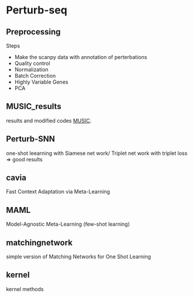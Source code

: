 # Perturb-seq

## Preprocessing 

Steps

- Make the scanpy data with annotation of perterbations
- Quality control
- Normalization
- Batch Correction
- Highly Variable Genes
- PCA

## MUSIC_results
results and modified codes [MUSIC][an_awesome_website_link].

[an_awesome_website_link]: https://github.com/bm2-lab/MUSIC


## Perturb-SNN
one-shot leearning with Siamese net work/ Triplet net work with triplet loss => good results 

## cavia
Fast Context Adaptation via Meta-Learning

## MAML
Model-Agnostic Meta-Learning (few-shot learning) 

## matchingnetwork
simple version of Matching Networks for One Shot Learning

## kernel
kernel methods



